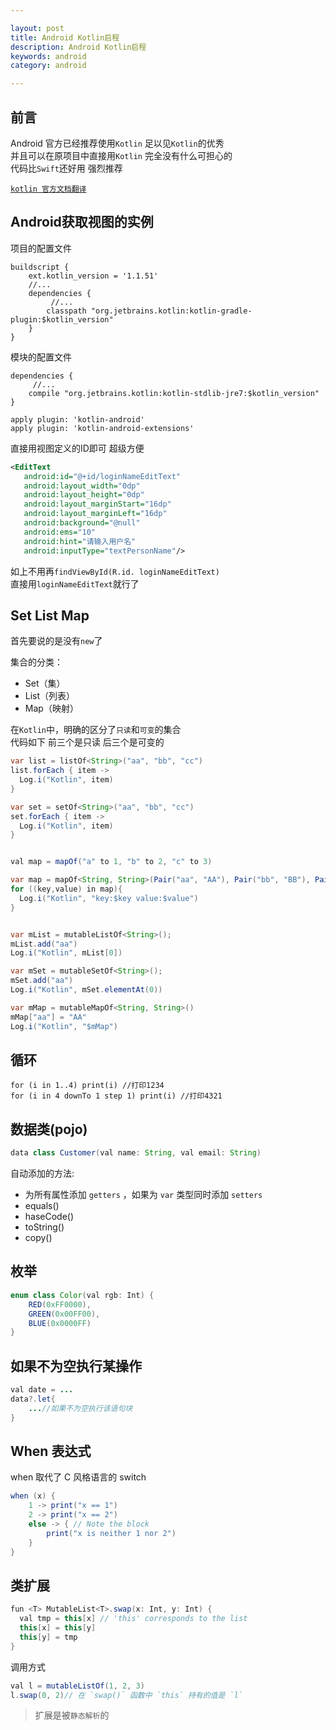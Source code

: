 ```yaml
---

layout: post
title: Android Kotlin启程
description: Android Kotlin启程
keywords: android
category: android

---
```



## 前言

  Android 官方已经推荐使用`Kotlin`   足以见`Kotlin`的优秀   
  并且可以在原项目中直接用`Kotlin` 完全没有什么可担心的  
  代码比`Swift`还好用 强烈推荐
  
  [`kotlin 官方文档翻译`](https://github.com/huanglizhuo/kotlin-in-chinese)
  
## Android获取视图的实例

项目的配置文件

```
buildscript {
    ext.kotlin_version = '1.1.51'
	//...
    dependencies {
		 //...
        classpath "org.jetbrains.kotlin:kotlin-gradle-plugin:$kotlin_version"
    }
}
```

模块的配置文件

```
dependencies {
	 //...
    compile "org.jetbrains.kotlin:kotlin-stdlib-jre7:$kotlin_version"
}

apply plugin: 'kotlin-android'
apply plugin: 'kotlin-android-extensions'
```

直接用视图定义的ID即可  超级方便
 
 ```xml
<EditText
    android:id="@+id/loginNameEditText"
    android:layout_width="0dp"
    android:layout_height="0dp"
    android:layout_marginStart="16dp"
    android:layout_marginLeft="16dp"
    android:background="@null"
    android:ems="10"
    android:hint="请输入用户名"
    android:inputType="textPersonName"/>
 ```
 
 如上不用再`findViewById(R.id. loginNameEditText)`  
 直接用`loginNameEditText`就行了
 
## Set List Map

首先要说的是没有`new`了  

集合的分类：

+ Set（集）
+ List（列表）
+ Map（映射）


在`Kotlin`中，明确的区分了`只读`和`可变`的集合  
代码如下 前三个是只读 后三个是可变的

```java
var list = listOf<String>("aa", "bb", "cc")
list.forEach { item ->
  Log.i("Kotlin", item)
}

var set = setOf<String>("aa", "bb", "cc")
set.forEach { item ->
  Log.i("Kotlin", item)
}


val map = mapOf("a" to 1, "b" to 2, "c" to 3)

var map = mapOf<String, String>(Pair("aa", "AA"), Pair("bb", "BB"), Pair("cc", "CC"));
for ((key,value) in map){
  Log.i("Kotlin", "key:$key value:$value")
}


var mList = mutableListOf<String>();
mList.add("aa")
Log.i("Kotlin", mList[0])

var mSet = mutableSetOf<String>();
mSet.add("aa")
Log.i("Kotlin", mSet.elementAt(0))

var mMap = mutableMapOf<String, String>()
mMap["aa"] = "AA"
Log.i("Kotlin", "$mMap")
```


## 循环

```
for (i in 1..4) print(i) //打印1234
for (i in 4 downTo 1 step 1) print(i) //打印4321
```

## 数据类(pojo)

```java
data class Customer(val name: String, val email: String)
```
自动添加的方法:

+ 为所有属性添加 `getters` ，如果为 `var` 类型同时添加 `setters` 
+ equals()   
+ haseCode()  
+ toString()   
+ copy()   


## 枚举

```java
enum class Color(val rgb: Int) {
    RED(0xFF0000),
    GREEN(0x00FF00),
    BLUE(0x0000FF)
}
```

## 如果不为空执行某操作

```java
val date = ...
data?.let{
    ...//如果不为空执行该语句块
}
```


## When 表达式

when 取代了 C 风格语言的 switch 

```java
when (x) {
    1 -> print("x == 1")
    2 -> print("x == 2")
    else -> { // Note the block
        print("x is neither 1 nor 2")
    }
}
```


## 类扩展

```java
fun <T> MutableList<T>.swap(x: Int, y: Int) {
  val tmp = this[x] // 'this' corresponds to the list
  this[x] = this[y]
  this[y] = tmp
}
```

调用方式

```java
val l = mutableListOf(1, 2, 3)
l.swap(0, 2)// 在 `swap()` 函数中 `this` 持有的值是 `l`
```

> 扩展是被`静态解析`的
